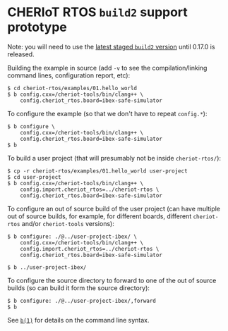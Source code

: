 # CHERIoT RTOS `build2` support prototype

Note: you will need to use the [latest staged `build2`
version](https://build2.org/community.xhtml#stage) until 0.17.0 is released.

Building the example in source (add `-v` to see the compilation/linking
command lines, configuration report, etc):

```
$ cd cheriot-rtos/examples/01.hello_world
$ b config.cxx=/cheriot-tools/bin/clang++ \
    config.cheriot_rtos.board=ibex-safe-simulator
```

To configure the example (so that we don't have to repeat `config.*`):

```
$ b configure \
    config.cxx=/cheriot-tools/bin/clang++ \
    config.cheriot_rtos.board=ibex-safe-simulator
$ b
```

To build a user project (that will presumably not be inside `cheriot-rtos/`):

```
$ cp -r cheriot-rtos/examples/01.hello_world user-project
$ cd user-project
$ b config.cxx=/cheriot-tools/bin/clang++ \
    config.import.cheriot_rtos=../cheriot-rtos \
    config.cheriot_rtos.board=ibex-safe-simulator
```

To configure an out of source build of the user project (can have multiple
out of source builds, for example, for different boards, different
`cheriot-rtos` and/or `cheriot-tools` versions):

```
$ b configure: ./@../user-project-ibex/ \
    config.cxx=/cheriot-tools/bin/clang++ \
    config.import.cheriot_rtos=../cheriot-rtos \
    config.cheriot_rtos.board=ibex-safe-simulator

$ b ../user-project-ibex/
```

To configure the source directory to forward to one of the out of source
builds (so can build it form the source directory):

```
$ b configure: ./@../user-project-ibex/,forward
$ b
```

See [`b(1)`](https://build2.org/build2/doc/b.xhtml) for details on the
command line syntax.
